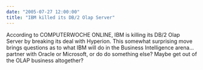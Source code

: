 ```yaml
---
date: "2005-07-27 12:00:00"
title: "IBM killed its DB/2 Olap Server"
---
```




According to COMPUTERWOCHE ONLINE, IBM is killing its DB/2 Olap Server by breaking its deal with Hyperion. This somewhat surprising move brings questions as to what IBM will do in the Business Intelligence arena&hellip; partner with Oracle or Microsoft, or do do something else? Maybe get out of the OLAP business altogether?

